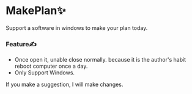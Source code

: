 # MakePlan✨

Support a software in windows to make your plan today.

### Feature✍️

-  Once open it, unable close normally. because it is the author's habit reboot computer once a day.
-  Only Support Windows.

If you make a suggestion, I will make changes.